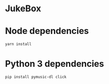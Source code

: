 # JukeBox

# Node dependencies

```bash
yarn install
```

# Python 3 dependencies

```
pip install pymusic-dl click
```

